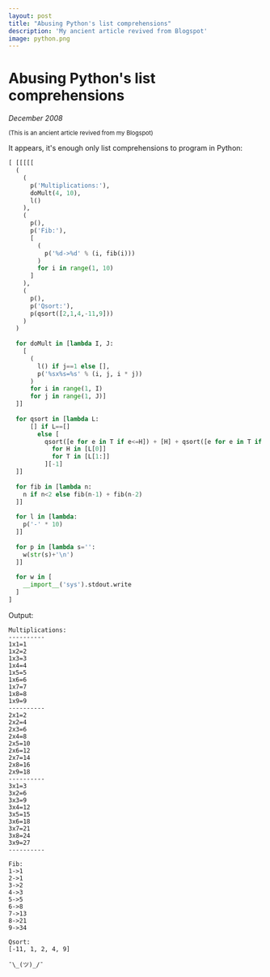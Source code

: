 ```yaml
---
layout: post
title: "Abusing Python's list comprehensions"
description: 'My ancient article revived from Blogspot'
image: python.png
---
```


# Abusing Python's list comprehensions

_December 2008_

<sup>(This is an ancient article revived from my Blogspot)</sup>

It appears, it's enough only list comprehensions to program in Python:

```python
[ [[[[[
  (
    (
      p('Multiplications:'),
      doMult(4, 10),
      l()
    ),
    (
      p(),
      p('Fib:'),
      [
        (
          p('%d->%d' % (i, fib(i)))
        )
        for i in range(1, 10)
      ]
    ),
    (
      p(),
      p('Qsort:'),
      p(qsort([2,1,4,-11,9]))
    )
  )
  
  for doMult in [lambda I, J:
    [
      (
        l() if j==1 else [],
        p('%sx%s=%s' % (i, j, i * j))
      )
      for i in range(1, I)
      for j in range(1, J)]
  ]]  
  
  for qsort in [lambda L:
      [] if L==[]
        else [
          qsort([e for e in T if e<=H]) + [H] + qsort([e for e in T if e>H])
            for H in [L[0]]
            for T in [L[1:]]
          ][-1]
  ]]
  
  for fib in [lambda n:
    n if n<2 else fib(n-1) + fib(n-2)
  ]]
  
  for l in [lambda:
    p('-' * 10)    
  ]]  
  
  for p in [lambda s='':
    w(str(s)+'\n')
  ]]
  
  for w in [
    __import__('sys').stdout.write
  ]
]
```
 
Output:

```
Multiplications:
----------
1x1=1
1x2=2
1x3=3
1x4=4
1x5=5
1x6=6
1x7=7
1x8=8
1x9=9
----------
2x1=2
2x2=4
2x3=6
2x4=8
2x5=10
2x6=12
2x7=14
2x8=16
2x9=18
----------
3x1=3
3x2=6
3x3=9
3x4=12
3x5=15
3x6=18
3x7=21
3x8=24
3x9=27
----------

Fib:
1->1
2->1
3->2
4->3
5->5
6->8
7->13
8->21
9->34

Qsort:
[-11, 1, 2, 4, 9]
```

`¯\_(ツ)_/¯`
